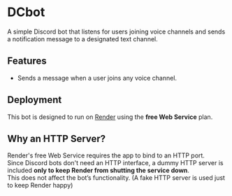# DCbot

A simple Discord bot that listens for users joining voice channels and sends a notification message to a designated text channel.

## Features
- Sends a message when a user joins any voice channel.

## Deployment
This bot is designed to run on [Render](https://render.com) using the **free Web Service** plan.

## Why an HTTP Server?
Render's free Web Service requires the app to bind to an HTTP port.  
Since Discord bots don't need an HTTP interface, a dummy HTTP server is included **only to keep Render from shutting the service down**.  
This does not affect the bot’s functionality.
(A fake HTTP server is used just to keep Render happy)
